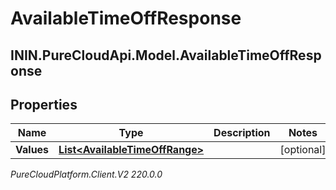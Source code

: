 # AvailableTimeOffResponse

## ININ.PureCloudApi.Model.AvailableTimeOffResponse

## Properties

|Name | Type | Description | Notes|
|------------ | ------------- | ------------- | -------------|
| **Values** | [**List&lt;AvailableTimeOffRange&gt;**](AvailableTimeOffRange) |  | [optional] |



_PureCloudPlatform.Client.V2 220.0.0_
